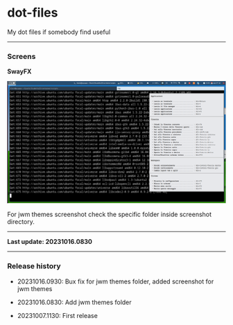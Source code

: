 # dot-files
My dot files if somebody find useful

---

### Screens

**SwayFX**

![20231007.1130-SwayFX](https://raw.githubusercontent.com/BlackCodec/dot-files/main/screenshots/20231007-1130-swayfx.png)

For jwm themes screenshot check the specific folder inside screenshot directory.

---

**Last update: 20231016.0830**

---

### Release history

 - 20231016.0930: Bux fix for jwm themes folder, added screenshot for jwm themes

 - 20231016.0830: Add jwm themes folder

 - 20231007.1130: First release
